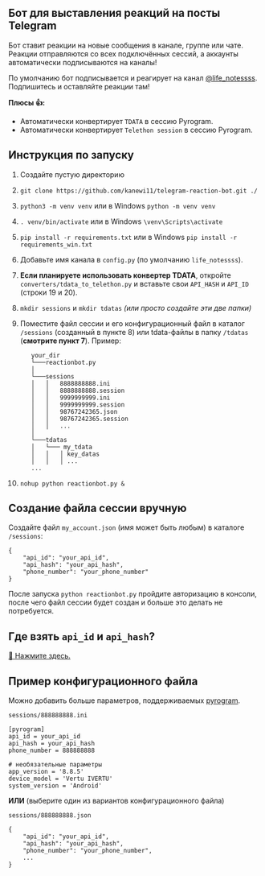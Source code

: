 ## Бот для выставления реакций на посты Telegram

Бот ставит реакции на новые сообщения в канале, группе или чате. Реакции отправляются со всех подключённых сессий, а аккаунты автоматически подписываются на каналы!

По умолчанию бот подписывается и реагирует на канал [@life_notessss](https://t.me/life_notessss). Подпишитесь и оставляйте реакции там!

**Плюсы 👍:**
* Автоматически конвертирует `TDATA` в сессию Pyrogram.
* Автоматически конвертирует `Telethon session` в сессию Pyrogram.

## Инструкция по запуску
1. Создайте пустую директорию
2. `git clone https://github.com/kanewi11/telegram-reaction-bot.git ./`
3. `python3 -m venv venv` или в Windows `python -m venv venv`
4. `. venv/bin/activate` или в Windows `\venv\Scripts\activate`
5. `pip install -r requirements.txt` или в Windows `pip install -r requirements_win.txt`
6. Добавьте имя канала в `config.py` (по умолчанию `life_notessss`).
7. **Если планируете использовать конвертер TDATA**, откройте `converters/tdata_to_telethon.py` и вставьте свои `API_HASH` и `API_ID` (строки 19 и 20).
8. `mkdir sessions` и `mkdir tdatas` _(или просто создайте эти две папки)_
9. Поместите файл сессии и его конфигурационный файл в каталог `/sessions` (созданный в пункте 8) или tdata-файлы в папку `/tdatas` (**смотрите пункт 7**).
Пример:

   ```
      your_dir
      └───reactionbot.py
      │
      └───sessions
      │   │   8888888888.ini
      │   │   8888888888.session
      │   │   9999999999.ini
      │   │   9999999999.session
      │   │   98767242365.json
      │   │   98767242365.session
      │   │   ...
      │
      └───tdatas
      │   └─── my_tdata
      │   │   │ key_datas
      │   │   │ ...
      ...
   ```
10. `nohup python reactionbot.py &`

## Создание файла сессии вручную
Создайте файл `my_account.json` (имя может быть любым) в каталоге `/sessions`:
```
{
    "api_id": "your_api_id",
    "api_hash": "your_api_hash",
    "phone_number": "your_phone_number"
}
```
После запуска `python reactionbot.py` пройдите авторизацию в консоли, после чего файл сессии будет создан и больше это делать не потребуется.

## Где взять `api_id` и `api_hash`?
[🔗 Нажмите здесь.](https://my.telegram.org/auth)

## Пример конфигурационного файла
Можно добавить больше параметров, поддерживаемых [pyrogram](https://github.com/pyrogram/pyrogram).

`sessions/888888888.ini`
```
[pyrogram]
api_id = your_api_id
api_hash = your_api_hash
phone_number = 888888888

# необязательные параметры
app_version = '8.8.5'
device_model = 'Vertu IVERTU'
system_version = 'Android'
```

**ИЛИ** (выберите один из вариантов конфигурационного файла)

`sessions/888888888.json`
```
{
    "api_id": "your_api_id",
    "api_hash": "your_api_hash",
    "phone_number": "your_phone_number",
    ...
}
```
